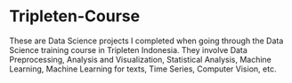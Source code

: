# Tripleten-Course

These are Data Science projects I completed when going through the Data Science training course in Tripleten Indonesia. They involve Data Preprocessing, Analysis and Visualization, Statistical Analysis, Machine Learning, Machine Learning for texts, Time Series, Computer Vision, etc.
